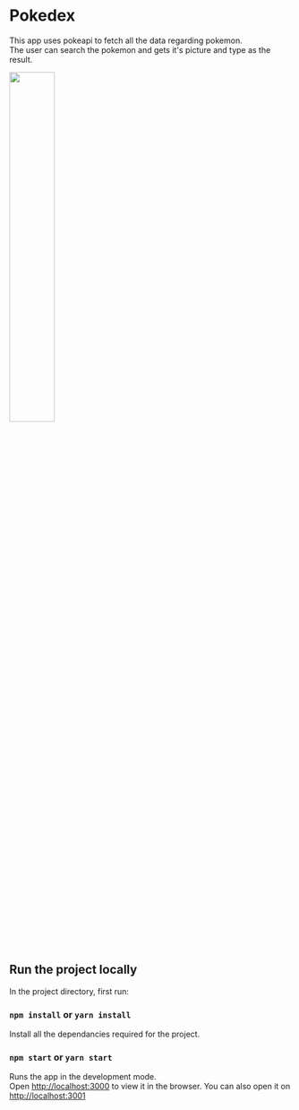 # Pokedex

This app uses pokeapi to fetch all the data regarding pokemon.<br/>
The user can search the pokemon and gets it's picture and type as the result.

<img src="https://user-images.githubusercontent.com/84982038/152014588-9f654ac5-5a4f-4645-abb5-b97d5f84a39e.png" width="40%">

## Run the project locally

In the project directory, first run:

### `npm install` or `yarn install`

Install all the dependancies required for the project.

### `npm start` or `yarn start`

Runs the app in the development mode.\
Open [http://localhost:3000](http://localhost:3000) to view it in the browser. You can also open it on [http://localhost:3001](http://localhost:3001)
